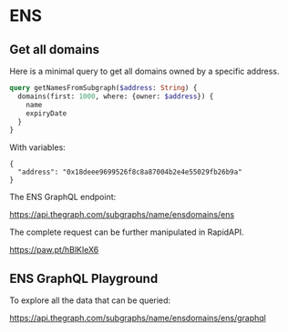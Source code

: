 # ENS

## Get all domains

Here is a minimal query to get all domains owned by a specific address.

```graphql
query getNamesFromSubgraph($address: String) {
  domains(first: 1000, where: {owner: $address}) {
    name
    expiryDate
  }
}
```

With variables:

```
{
  "address": "0x18deee9699526f8c8a87004b2e4e55029fb26b9a"
}
```

The ENS GraphQL endpoint:

https://api.thegraph.com/subgraphs/name/ensdomains/ens

The complete request can be further manipulated in RapidAPI.

https://paw.pt/hBlKIeX6

## ENS GraphQL Playground

To explore all the data that can be queried:

https://api.thegraph.com/subgraphs/name/ensdomains/ens/graphql